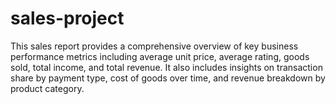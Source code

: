 # sales-project
This sales report provides a comprehensive overview of key business performance metrics including average unit price, average rating, goods sold, total income, and total revenue. It also includes insights on transaction share by payment type, cost of goods over time, and revenue breakdown by product category.
